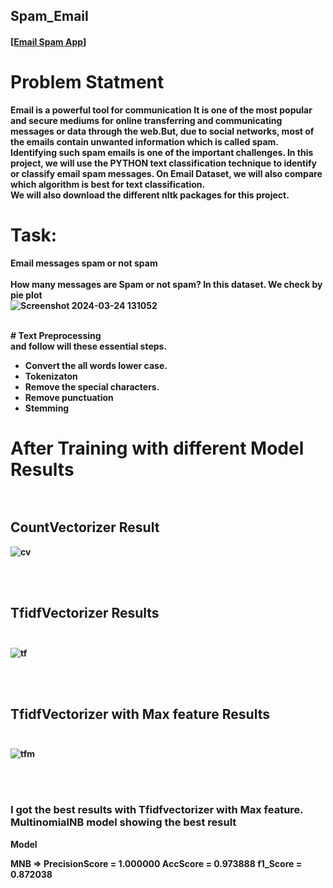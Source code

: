 ## Spam_Email<br>
#### [[Email Spam App](https://spam-email-w.streamlit.app/)] <br> 
# <strong> Problem Statment<br>
Email is a powerful tool for communication It is one of the most popular and secure mediums for online transferring and communicating messages or data through the web.But, due to social networks, most of the emails contain unwanted information which is called spam. Identifying such spam emails is one of the important challenges. In this project, we will use the PYTHON text classification technique to identify or classify email spam messages.
On Email Dataset, we will also compare which algorithm is best for text classification.<br>
We will also download the different nltk packages for this project.
# Task:<br>
<strong> Email messages spam or not spam <br><br>
How many messages are Spam or not spam? In this dataset. We check by pie plot<br>
![Screenshot 2024-03-24 131052](https://github.com/waqasali143/Spam_Email/assets/82609521/35170ad6-c856-46cf-a2c4-04d02af8aea5)

<br> 
# Text Preprocessing<br>
and follow will these essential steps.

* Convert the all words lower case.
* Tokenizaton
* Remove the special characters.
* Remove punctuation
* Stemming <br>

# After Training with different Model Results <br><br>
## CountVectorizer Result <br>
![cv](https://github.com/waqasali143/Spam_Email/assets/82609521/91af1fd7-a333-4f75-909c-1cbce4efb833)

<br> <br>
## TfidfVectorizer Results <br> <br>
![tf](https://github.com/waqasali143/Spam_Email/assets/82609521/4e3f9642-1e96-400e-84a7-29a816516ca6)

<br> <br>
## TfidfVectorizer with Max feature Results <br> <br>
![tfm](https://github.com/waqasali143/Spam_Email/assets/82609521/087006b9-10ff-4cb4-b068-559550c7905b)

<br> <br>
### I got the best results with Tfidfvectorizer with Max feature. MultinomialNB model showing the best result
Model

MNB => PrecisionScore = 1.000000 AccScore = 0.973888 f1_Score = 0.872038



